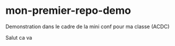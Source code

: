 # mon-premier-repo-demo
Demonstration dans le cadre de la mini conf pour ma classe (ACDC)

Salut ca va
